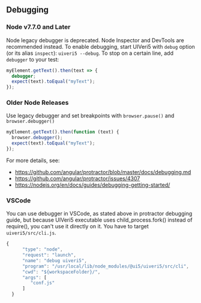 ## Debugging

### Node v7.7.0 and Later
Node legacy debugger is deprecated. Node Inspector and DevTools are recommended instead.
To enable debugging, start UIVeri5 with `debug` option (or its alias `inspect`): `uiveri5 --debug`. To stop on a certain line, add `debugger` to your test:
```javascript
myElement.getText().then(text => {
  debugger;
  expect(text).toEqual("myText");
});
```

### Older Node Releases
Use legacy debugger and set breakpoints with `browser.pause()` and `browser.debugger()`
```javascript
myElement.getText().then(function (text) {
  browser.debugger();
  expect(text).toEqual("myText");
});
```

For more details, see:
* https://github.com/angular/protractor/blob/master/docs/debugging.md
* https://github.com/angular/protractor/issues/4307
* https://nodejs.org/en/docs/guides/debugging-getting-started/

### VSCode
You can use debugger in VSCode, as stated above in protractor debugging guide,
but because UIVeri5 executable uses child_process.fork() instead of require(), you can't use it directly on it.
You have to target `uiveri5/src/cli.js`.
```javascript
{
      "type": "node",
      "request": "launch",
      "name": "debug uiveri5",
      "program": "/usr/local/lib/node_modules/@ui5/uiveri5/src/cli",
      "cwd": "${workspaceFolder}/",
      "args": [
         "conf.js"
      ]
  }
```

